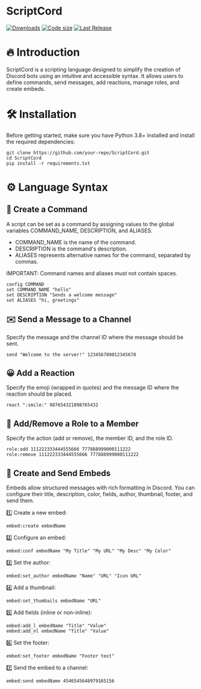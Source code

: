 # ScriptCord

[![Downloads](https://img.shields.io/github/downloads/Program132/ScriptCord/total?style=for-the-badge)](https://github.com/Program132/ScriptCord/releases)
[![Code size](https://img.shields.io/github/languages/code-size/Program132/ScriptCord?style=for-the-badge)](https://github.com/Program132/ScriptCord)
[![Last Release](https://img.shields.io/github/release/Program132/ScriptCord?style=for-the-badge)](https://github.com/Program132/ScriptCord/releases/latest)

# 🔥 Introduction
ScriptCord is a scripting language designed to simplify the creation of Discord bots using an intuitive and accessible syntax. It allows users to define commands, send messages, add reactions, manage roles, and create embeds.

# 🛠 Installation
Before getting started, make sure you have Python 3.8+ installed and install the required dependencies:

```
git clone https://github.com/your-repo/ScriptCord.git
cd ScriptCord
pip install -r requirements.txt
```

# ⚙️ Language Syntax

## 🚀 Create a Command
A script can be set as a command by assigning values to the global variables COMMAND_NAME, DESCRIPTION, and ALIASES.
- COMMAND_NAME is the name of the command.
- DESCRIPTION is the command's description.
- ALIASES represents alternative names for the command, separated by commas.

IMPORTANT: Command names and aliases must not contain spaces.

```
config COMMAND
set COMMAND_NAME "hello"
set DESCRIPTION "Sends a welcome message"
set ALIASES "hi, greetings"
```

## ✉️ Send a Message to a Channel
Specify the message and the channel ID where the message should be sent.

```
send "Welcome to the server!" 123456789012345678
```

## 😀 Add a Reaction
Specify the emoji (wrapped in quotes) and the message ID where the reaction should be placed.

```
react ":smile:" 987654321098765432
```

## 🔰 Add/Remove a Role to a Member
Specify the action (add or remove), the member ID, and the role ID.

```
role:add 111222333444555666 777888999000111222
role:remove 111222333444555666 777888999000111222
```

## 📌 Create and Send Embeds
Embeds allow structured messages with rich formatting in Discord. You can configure their title, description, color, fields, author, thumbnail, footer, and send them.

1️⃣ Create a new embed:
```
embed:create embedName
```

2️⃣ Configure an embed:
```
embed:conf embedName "My Title" "My URL" "My Desc" "My Color"
```

3️⃣ Set the author:
```
embed:set_author embedName "Name" "URL" "Icon URL"
```

4️⃣ Add a thumbnail:
```
embed:set_thumbails embedName "URL"
```

5️⃣ Add fields (inline or non-inline):
```
embed:add_l embedName "Title" "Value"
embed:add_nl embedName "Title" "Value"
```

6️⃣ Set the footer:
```
embed:set_footer embedName "Footer text"
```

7️⃣ Send the embed to a channel:
```
embed:send embedName 4546545648979165156
```